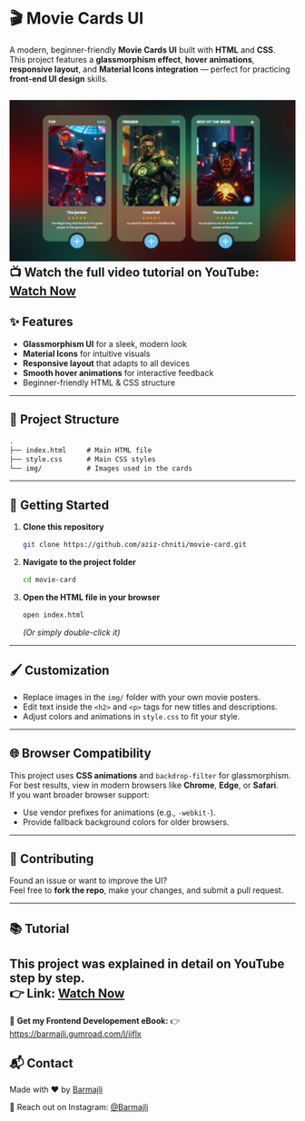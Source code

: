 # 🎬 Movie Cards UI

A modern, beginner-friendly **Movie Cards UI** built with **HTML** and **CSS**.  
This project features a **glassmorphism effect**, **hover animations**, **responsive layout**, and **Material Icons integration** — perfect for practicing **front-end UI design** skills.

![Preview](img/preview.png)
📺 Watch the full video tutorial on YouTube: [Watch Now](https://youtu.be/kxfiuv5R1xs)
---

## ✨ Features

- **Glassmorphism UI** for a sleek, modern look  
- **Material Icons** for intuitive visuals  
- **Responsive layout** that adapts to all devices  
- **Smooth hover animations** for interactive feedback  
- Beginner-friendly HTML & CSS structure  

---

## 📂 Project Structure

```plaintext
.
├── index.html     # Main HTML file
├── style.css      # Main CSS styles
└── img/           # Images used in the cards
```

---

## 🚀 Getting Started

1. **Clone this repository**  
   ```bash
   git clone https://github.com/aziz-chniti/movie-card.git
   ```

2. **Navigate to the project folder**  
   ```bash
   cd movie-card
   ```

3. **Open the HTML file in your browser**  
   ```bash
   open index.html
   ```
   *(Or simply double-click it)*

---

## 🖌️ Customization

- Replace images in the `img/` folder with your own movie posters.
- Edit text inside the `<h2>` and `<p>` tags for new titles and descriptions.
- Adjust colors and animations in `style.css` to fit your style.

---

## 🌐 Browser Compatibility

This project uses **CSS animations** and `backdrop-filter` for glassmorphism.  
For best results, view in modern browsers like **Chrome**, **Edge**, or **Safari**.  
If you want broader browser support:
- Use vendor prefixes for animations (e.g., `-webkit-`).
- Provide fallback background colors for older browsers.

---

## 💌 Contributing

Found an issue or want to improve the UI?  
Feel free to **fork the repo**, make your changes, and submit a pull request.

---

## 📚 Tutorial

This project was explained in detail on YouTube step by step.  
👉 **Link:** [Watch Now](https://youtu.be/kxfiuv5R1xs)
---
📘 **Get my Frontend Developement eBook:**
👉 https://barmajli.gumroad.com/l/iiflx

## 📬 Contact

Made with ❤️ by [Barmajli](https://www.youtube.com/@Barmajli)

📧 Reach out on Instagram: [@Barmajli](https://www.instagram.com/barmajli)
